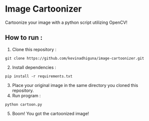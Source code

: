 # Image Cartoonizer

Cartoonize your image with a python script utilizing OpenCV!

## How to run :
1) Clone this repository :
```
git clone https://github.com/kevinadhiguna/image-cartoonizer.git
```
2) Install dependencies :
```
pip install -r requirements.txt
```
3) Place your original image in the same directory you cloned this repository.
4) Run program :
```
python cartoon.py
```
5) Boom! You got the cartoonized image!
